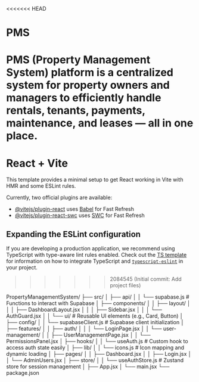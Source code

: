 <<<<<<< HEAD

# PMS

# PMS (Property Management System) platform is a centralized system for property owners and managers to efficiently handle rentals, tenants, payments, maintenance, and leases — all in one place.

# React + Vite

This template provides a minimal setup to get React working in Vite with HMR and some ESLint rules.

Currently, two official plugins are available:

- [@vitejs/plugin-react](https://github.com/vitejs/vite-plugin-react/blob/main/packages/plugin-react) uses [Babel](https://babeljs.io/) for Fast Refresh
- [@vitejs/plugin-react-swc](https://github.com/vitejs/vite-plugin-react/blob/main/packages/plugin-react-swc) uses [SWC](https://swc.rs/) for Fast Refresh

## Expanding the ESLint configuration

If you are developing a production application, we recommend using TypeScript with type-aware lint rules enabled. Check out the [TS template](https://github.com/vitejs/vite/tree/main/packages/create-vite/template-react-ts) for information on how to integrate TypeScript and [`typescript-eslint`](https://typescript-eslint.io) in your project.

> > > > > > > 2084545 (Initial commit: Add project files)

PropertyManagementSystem/
├── src/
│ ├── api/
│ │ └── supabase.js # Functions to interact with Supabase
│ ├── components/
│ │ ├── layout/
│ │ │ ├── DashboardLayout.jsx
│ │ │ ├── Sidebar.jsx
│ │ │ └── AuthGuard.jsx
│ │ └── ui/ # Reusable UI elements (e.g., Card, Button)
│ ├── config/
│ │ └── supabaseClient.js # Supabase client initialization
│ ├── features/
│ │ ├── auth/
│ │ │ └── LoginPage.jsx
│ │ └── user-management/
│ │ ├── UserManagementPage.jsx
│ │ └── PermissionsPanel.jsx
│ ├── hooks/
│ │ └── useAuth.js # Custom hook to access auth state easily
│ ├── lib/
│ │ └── icons.js # Icon mapping and dynamic loading
│ ├── pages/
│ │ ├── Dashboard.jsx
│ │ ├── Login.jsx
│ │ └── AdminUsers.jsx
│ ├── store/
│ │ └── useAuthStore.js # Zustand store for session management
│ ├── App.jsx
│ └── main.jsx
└── package.json
